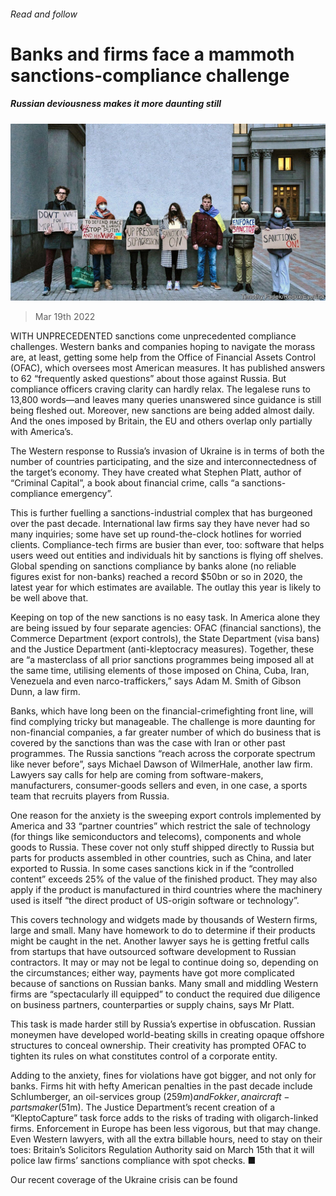 ###### Read and follow

# Banks and firms face a mammoth sanctions-compliance challenge 

##### Russian deviousness makes it more daunting still 

![image](images/20220319_wbp503.jpg) 

> Mar 19th 2022 

WITH UNPRECEDENTED sanctions come unprecedented compliance challenges. Western banks and companies hoping to navigate the morass are, at least, getting some help from the Office of Financial Assets Control (OFAC), which oversees most American measures. It has published answers to 62 “frequently asked questions” about those against Russia. But compliance officers craving clarity can hardly relax. The legalese runs to 13,800 words—and leaves many queries unanswered since guidance is still being fleshed out. Moreover, new sanctions are being added almost daily. And the ones imposed by Britain, the EU and others overlap only partially with America’s.

The Western response to Russia’s invasion of Ukraine is  in terms of both the number of countries participating, and the size and interconnectedness of the target’s economy. They have created what Stephen Platt, author of “Criminal Capital”, a book about financial crime, calls “a sanctions-compliance emergency”.


This is further fuelling a sanctions-industrial complex that has burgeoned over the past decade. International law firms say they have never had so many inquiries; some have set up round-the-clock hotlines for worried clients. Compliance-tech firms are busier than ever, too: software that helps users weed out entities and individuals hit by sanctions is flying off shelves. Global spending on sanctions compliance by banks alone (no reliable figures exist for non-banks) reached a record $50bn or so in 2020, the latest year for which estimates are available. The outlay this year is likely to be well above that.

Keeping on top of the new sanctions is no easy task. In America alone they are being issued by four separate agencies: OFAC (financial sanctions), the Commerce Department (export controls), the State Department (visa bans) and the Justice Department (anti-kleptocracy measures). Together, these are “a masterclass of all prior sanctions programmes being imposed all at the same time, utilising elements of those imposed on China, Cuba, Iran, Venezuela and even narco-traffickers,” says Adam M. Smith of Gibson Dunn, a law firm.

Banks, which have long been on the financial-crimefighting front line, will find complying tricky but manageable. The challenge is more daunting for non-financial companies, a far greater number of which do business that is covered by the sanctions than was the case with Iran or other past programmes. The Russia sanctions “reach across the corporate spectrum like never before”, says Michael Dawson of WilmerHale, another law firm. Lawyers say calls for help are coming from software-makers, manufacturers, consumer-goods sellers and even, in one case, a sports team that recruits players from Russia.

One reason for the anxiety is the sweeping export controls implemented by America and 33 “partner countries” which restrict the sale of technology (for things like semiconductors and telecoms), components and whole goods to Russia. These cover not only stuff shipped directly to Russia but parts for products assembled in other countries, such as China, and later exported to Russia. In some cases sanctions kick in if the “controlled content” exceeds 25% of the value of the finished product. They may also apply if the product is manufactured in third countries where the machinery used is itself “the direct product of US-origin software or technology”.

This covers technology and widgets made by thousands of Western firms, large and small. Many have homework to do to determine if their products might be caught in the net. Another lawyer says he is getting fretful calls from startups that have outsourced software development to Russian contractors. It may or may not be legal to continue doing so, depending on the circumstances; either way, payments have got more complicated because of sanctions on Russian banks. Many small and middling Western firms are “spectacularly ill equipped” to conduct the required due diligence on business partners, counterparties or supply chains, says Mr Platt.

This task is made harder still by Russia’s expertise in obfuscation. Russian moneymen have developed world-beating skills in creating opaque offshore structures to conceal ownership. Their creativity has prompted OFAC to tighten its rules on what constitutes control of a corporate entity.

Adding to the anxiety, fines for violations have got bigger, and not only for banks. Firms hit with hefty American penalties in the past decade include Schlumberger, an oil-services group ($259m) and Fokker, an aircraft-parts maker ($51m). The Justice Department’s recent creation of a “KleptoCapture” task force adds to the risks of trading with oligarch-linked firms. Enforcement in Europe has been less vigorous, but that may change. Even Western lawyers, with all the extra billable hours, need to stay on their toes: Britain’s Solicitors Regulation Authority said on March 15th that it will police law firms’ sanctions compliance with spot checks. ■

Our recent coverage of the Ukraine crisis can be found 


